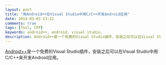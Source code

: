 ```yaml
---
layout: post
title: "用Android++在Visual Studio中用C/C++开发Android应用"
date: 2014-03-03 13:22
comments: true
tags: [Tool, CPP]
keywords: android++, android, visual studio.
description: Android++是一个免费的Visual Studio插件，安装之后可以在Visual Studio中用C/C++来开发Androi应用。
---
```


[Android++](http://android-plus-plus.com/)是一个免费的Visual Studio插件，安装之后可以在Visual Studio中用C/C++来开发Android应用。